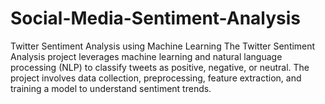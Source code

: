 # Social-Media-Sentiment-Analysis
Twitter Sentiment Analysis using Machine Learning  The Twitter Sentiment Analysis project leverages machine learning and natural language processing (NLP) to classify tweets as positive, negative, or neutral. The project involves data collection, preprocessing, feature extraction, and training a model to understand sentiment trends.
